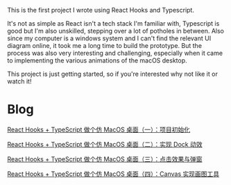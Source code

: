 This is the first project I wrote using React Hooks and Typescript.

It's not as simple as React isn't a tech stack I'm familiar with, Typescript is good but I'm also unskilled, stepping over a lot of potholes in between. Also since my computer is a windows system and I can't find the relevant UI diagram online, it took me a long time to build the prototype. But the process was also very interesting and challenging, especially when it came to implementing the various animations of the macOS desktop.

This project is just getting started, so if you're interested why not like it or watch it!

# Blog

[React Hooks + TypeScript 做个仿 MacOS 桌面（一）：项目初始化](https://zhuanlan.zhihu.com/p/144620075)

[React Hooks + TypeScript 做个仿 MacOS 桌面（二）：实现 Dock 动效](https://zhuanlan.zhihu.com/p/145449585)

[React Hooks + TypeScript 做个仿 MacOS 桌面（三）：点击效果与弹窗](https://juejin.im/post/5ee38cfee51d45784f801db6)

[React Hooks + TypeScript 做个仿 MacOS 桌面（四）：Canvas 实现画图工具](https://zhuanlan.zhihu.com/p/149045471)
